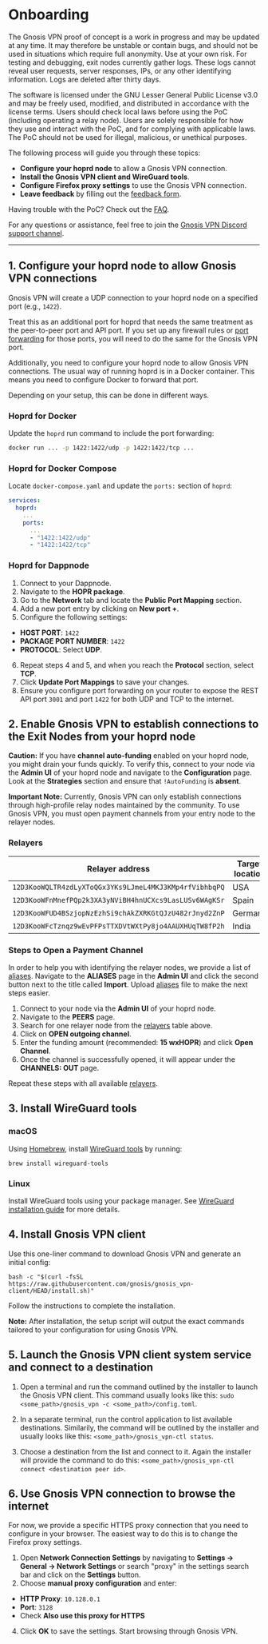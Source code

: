 # Onboarding

The Gnosis VPN proof of concept is a work in progress and may be updated at any time.
It may therefore be unstable or contain bugs, and should not be used in situations which require full anonymity.
Use at your own risk.
For testing and debugging, exit nodes currently gather logs. These logs cannot reveal user requests, server responses, IPs, or any other identifying information.
Logs are deleted after thirty days.

The software is licensed under the GNU Lesser General Public License v3.0 and may be freely used, modified, and distributed in accordance with the license terms.
Users should check local laws before using the PoC (including operating a relay node).
Users are solely responsible for how they use and interact with the PoC, and for complying with applicable laws.
The PoC should not be used for illegal, malicious, or unethical purposes.

The following process will guide you through these topics:

- **Configure your hoprd node** to allow a Gnosis VPN connection.
- **Install the Gnosis VPN client and WireGuard tools**.
- **Configure Firefox proxy settings** to use the Gnosis VPN connection.
- **Leave feedback** by filling out the [feedback form](https://cryptpad.fr/form/#/2/form/view/ID9xmo4wYOdM4ZOzCiVMf5w6ZJehzNaIC53gkNS6C+k/).

Having trouble with the PoC? Check out the [FAQ](FAQ.md).

For any questions or assistance, feel free to join the [Gnosis VPN Discord support channel](https://discord.gg/gnosis).

---

## 1. Configure your hoprd node to allow Gnosis VPN connections

Gnosis VPN will create a UDP connection to your hoprd node on a specified port (e.g., `1422`).

Treat this as an additional port for hoprd that needs the same treatment as the peer-to-peer port and API port.
If you set up any firewall rules or [port forwarding](https://docs.hoprnet.org/node/port-forwarding) for those ports, you will need to do the same for the Gnosis VPN port.

Additionally, you need to configure your hoprd node to allow Gnosis VPN connections.
The usual way of running hoprd is in a Docker container. This means you need to configure Docker to forward that port.

Depending on your setup, this can be done in different ways.

### Hoprd for Docker

Update the `hoprd` run command to include the port forwarding:

```bash
docker run ... -p 1422:1422/udp -p 1422:1422/tcp ...
```

### Hoprd for Docker Compose

Locate `docker-compose.yaml` and update the `ports:` section of `hoprd`:

```yaml
services:
  hoprd:
    ...
    ports:
      ...
      - "1422:1422/udp"
      - "1422:1422/tcp"
```

### Hoprd for Dappnode

1. Connect to your Dappnode.
2. Navigate to the **HOPR package**.
3. Go to the **Network** tab and locate the **Public Port Mapping** section.
4. Add a new port entry by clicking on **New port +**.
5. Configure the following settings:

- **HOST PORT**: `1422`
- **PACKAGE PORT NUMBER**: `1422`
- **PROTOCOL**: Select **UDP**.

6. Repeat steps 4 and 5, and when you reach the **Protocol** section, select **TCP**.
7. Click **Update Port Mappings** to save your changes.
8. Ensure you configure port forwarding on your router to expose the REST API port `3001` and port `1422` for both UDP and TCP to the internet.

## 2. Enable Gnosis VPN to establish connections to the Exit Nodes from your hoprd node

**Caution:** If you have **channel auto-funding** enabled on your hoprd node, you might drain your funds quickly.
To verify this, connect to your node via the **Admin UI** of your hoprd node and navigate to the **Configuration** page.
Look at the **Strategies** section and ensure that `!AutoFunding` is **absent**.

**Important Note:** Currently, Gnosis VPN can only establish connections through high-profile relay nodes maintained by the community.
To use Gnosis VPN, you must open payment channels from your entry node to the relayer nodes.

### Relayers

| Relayer address                                        | Target location |
| ------------------------------------------------------ | --------------- |
| `12D3KooWQLTR4zdLyXToQGx3YKs9LJmeL4MKJ3KMp4rfVibhbqPQ` | USA             |
| `12D3KooWFnMnefPQp2k3XA3yNViBH4hnUCXcs9LasLUSv6WAgKSr` | Spain           |
| `12D3KooWFUD4BSzjopNzEzhSi9chAkZXRKGtQJzU482rJnyd2ZnP` | Germany         |
| `12D3KooWFcTznqz9wEvPFPsTTXDVtWXtPy8jo4AAUXHUqTW8fP2h` | India           |

### Steps to Open a Payment Channel

In order to help you with identifying the relayer nodes, we provide a list of [aliases](relayer-aliases.csv).
Navigate to the **ALIASES** page in the **Admin UI** and click the second button next to the title called **Import**.
Upload [aliases](relayer-aliases.csv) file to make the next steps easier.

1. Connect to your node via the **Admin UI** of your hoprd node.
2. Navigate to the **PEERS** page.
3. Search for one relayer node from the [relayers](#relayers) table above.
4. Click on **OPEN outgoing channel**.
5. Enter the funding amount (recommended: **15 wxHOPR**) and click **Open Channel**.
6. Once the channel is successfully opened, it will appear under the **CHANNELS: OUT** page.

Repeat these steps with all available [relayers](#relayers).

## 3. Install WireGuard tools

### macOS

Using [Homebrew](https://brew.sh/), install [WireGuard tools](https://formulae.brew.sh/formula/wireguard-tools#default) by running:

`brew install wireguard-tools`

### Linux

Install WireGuard tools using your package manager. See [WireGuard installation guide](https://www.wireguard.com/install/) for more details.

## 4. Install Gnosis VPN client

Use this one-liner command to download Gnosis VPN and generate an initial config: 

```
bash -c "$(curl -fsSL https://raw.githubusercontent.com/gnosis/gnosis_vpn-client/HEAD/install.sh)"
```

Follow the instructions to complete the installation.

**Note:** After installation, the setup script will output the exact commands tailored to your configuration for using Gnosis VPN.

## 5. Launch the Gnosis VPN client system service and connect to a destination

1. Open a terminal and run the command outlined by the installer to launch the Gnosis VPN client.
   This command usually looks like this: `sudo <some_path>/gnosis_vpn -c <some_path>/config.toml`.

2. In a separate terminal, run the control application to list available destinations.
   Similarily, the command will be outlined by the installer and usually looks like this: `<some_path>/gnosis_vpn-ctl status`.

3. Choose a destination from the list and connect to it.
   Again the installer will provide the command to do this: `<some_path>/gnosis_vpn-ctl connect <destination peer id>`.

## 6. Use Gnosis VPN connection to browse the internet

For now, we provide a specific HTTPS proxy connection that you need to configure in your browser.
The easiest way to do this is to change the Firefox proxy settings.

1. Open **Network Connection Settings** by navigating to **Settings → General → Network Settings** or search "proxy" in the settings search bar and click on the **Settings** button.
2. Choose **manual proxy configuration** and enter:

- **HTTP Proxy**: `10.128.0.1`
- **Port**: `3128`
- Check **Also use this proxy for HTTPS**

4. Click **OK** to save the settings.
   Start browsing through Gnosis VPN.
